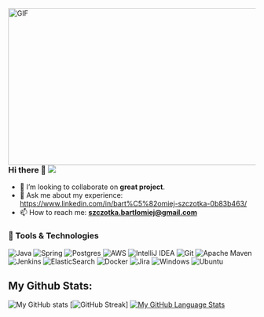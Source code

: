 <img align="right" alt="GIF" src="https://github.com/sparshrestha/sparshrestha/blob/main/code.gif?raw=true" width="512" height="320" />

### Hi there 👋 ![](https://visitor-badge.glitch.me/badge?page_id=BartlomiejSzczotka.BartlomiejSzczotka)
- 👯 I’m looking to collaborate on **great project**.
- 💬 Ask me about my experience: https://www.linkedin.com/in/bart%C5%82omiej-szczotka-0b83b463/
- 📫 How to reach me: **szczotka.bartlomiej@gmail.com**

### 🔧 Tools & Technologies
![Java](https://img.shields.io/badge/java-%23ED8B00.svg?style=for-the-badge&logo=java&logoColor=white)
![Spring](https://img.shields.io/badge/spring-%236DB33F.svg?style=for-the-badge&logo=spring&logoColor=white)
![Postgres](https://img.shields.io/badge/postgres-%23316192.svg?style=for-the-badge&logo=postgresql&logoColor=white)
![AWS](https://img.shields.io/badge/AWS-%23FF9900.svg?style=for-the-badge&logo=amazon-aws&logoColor=white)
![IntelliJ IDEA](https://img.shields.io/badge/IntelliJIDEA-000000.svg?style=for-the-badge&logo=intellij-idea&logoColor=white)
![Git](https://img.shields.io/badge/git-%23F05033.svg?style=for-the-badge&logo=git&logoColor=white)
![Apache Maven](https://img.shields.io/badge/Apache%20Maven-C71A36?style=for-the-badge&logo=Apache%20Maven&logoColor=white)
![Jenkins](https://img.shields.io/badge/jenkins-%232C5263.svg?style=for-the-badge&logo=jenkins&logoColor=white)
![ElasticSearch](https://img.shields.io/badge/-ElasticSearch-005571?style=for-the-badge&logo=elasticsearch)
![Docker](https://img.shields.io/badge/docker-%230db7ed.svg?style=for-the-badge&logo=docker&logoColor=white)
![Jira](https://img.shields.io/badge/jira-%230A0FFF.svg?style=for-the-badge&logo=jira&logoColor=white)
![Windows](https://img.shields.io/badge/Windows-0078D6?style=for-the-badge&logo=windows&logoColor=white)
![Ubuntu](https://img.shields.io/badge/Ubuntu-E95420?style=for-the-badge&logo=ubuntu&logoColor=white)

## My Github Stats:
![My GitHub stats](https://github-readme-stats.vercel.app/api?username=BartlomiejSzczotka&show_icons=true&title_color=black)
[![GitHub Streak](https://github-readme-streak-stats.herokuapp.com/?user=BartlomiejSzczotka&theme=light)]
[![My GitHub Language Stats](https://github-readme-stats.vercel.app/api/top-langs/?username=BartlomiejSzczotka&langs_count=5&theme=light)]()
